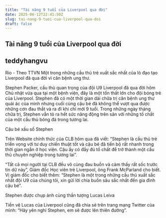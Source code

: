 ```yaml
---
title: "Tài năng 9 tuổi của Liverpool qua đời"
date: 2025-06-12T22:41:50Z
slug: tai-nang-9-tuoi-cua-liverpool-qua-doi
draft: false
---
```


## Tài năng 9 tuổi của Liverpool qua đời

## teddyhangvu

Rio - Theo TTVN
Một trong những cầu thủ trẻ xuất sắc nhất của lò đạo tạo Liverpool đã qua đời vì căn bệnh ung thư.

Stephen Packer, cầu thủ quan trọng của đội U9 Liverpool đã qua đời hôm Chủ nhật vừa qua tại một bệnh viện, đây là một tổn thất lớn cho đội bóng trẻ của Liverpool. Stephen đã có một thời gian dài chữa trị căn bệnh ung thư quái ác của mình nhưng cuối cùng cậu bé đã không thể vượt qua được những cơn đau thắt và ra đi khi chỉ mới 9 tuổi. Trong những ngày tháng chữa trị, Stephen vẫn tỏ ra hết sức năng động trên sân với những tố chất của một cầu thủ bóng đá trong tương lai.


Cậu bé xấu số Stephen

Trên Website chính thức của CLB hôm qua đã viết: “Stephen là cầu thủ trẻ triển vọng với tư duy chiến thuật tốt và cậu bé đã tiến bộ rất nhanh trong thời gian ngắn ở học viện. Cậu ấy có đầy đủ tố chất để trở thành một cầu thủ chuyên nghiệp trong tương lai”.

“Tất cả mọi người tại CLB đều vô cùng đau buồn và cảm thấy rất sốc trước tin dữ này”, Giám đốc Học viên trẻ Liverpool, ông Frank McParland cho biết. Vị giám đốc cho biết thêm: “Stephen là một trong những cầu thủ xuất sắc nhất đội U9 của chúng tôi, xin gửi lời chia buồn sâu sắc nhất đến gia đình cậu bé”.


Stephen được chụp ảnh cùng thần tượng Lucas Leiva

Tiền vệ Lucas của Liverpool cũng đã chia sẻ trên trang mạng Twitter của mình: “Hãy yên nghỉ Stephen, em sẽ được lên thiên đường”.